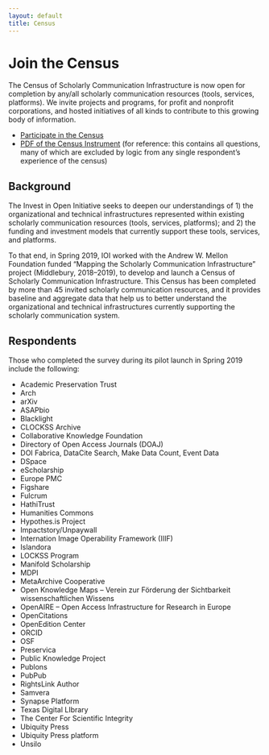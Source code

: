 ```yaml
---
layout: default
title: Census
---
```


# Join the Census
The Census of Scholarly Communication Infrastructure is now open for completion by any/all scholarly communication resources (tools, services, platforms). We invite projects and programs, for profit and nonprofit corporations, and hosted initiatives of all kinds to contribute to this growing body of information.
* [Participate in the Census](https://www.surveymonkey.com/r/Census2019)
* [PDF of the Census Instrument](https://educopia.org/wp-content/uploads/2019/05/Census_2019_Open05132019.pdf) (for reference: this contains all questions, many of which are excluded by logic from any single respondent’s experience of the census)

## Background
The Invest in Open Initiative seeks to deepen our understandings of 1) the organizational and technical infrastructures represented within existing scholarly communication resources (tools, services, platforms); and 2) the funding and investment models that currently support these tools, services, and platforms.

To that end, in Spring 2019, IOI worked with the Andrew W. Mellon Foundation funded “Mapping the Scholarly Communication Infrastructure” project (Middlebury, 2018&ndash;2019), to develop and launch a Census of Scholarly Communication Infrastructure. This Census has been completed by more than 45 invited scholarly communication resources, and it provides baseline and aggregate data that help us to better understand the organizational and technical infrastructures currently supporting the scholarly communication system.

## Respondents
Those who completed the survey during its pilot launch in Spring 2019 include the following:
* Academic Preservation Trust
* Arch
* arXiv
* ASAPbio
* Blacklight
* CLOCKSS Archive
* Collaborative Knowledge Foundation
* Directory of Open Access Journals (DOAJ)
* DOI Fabrica, DataCite Search, Make Data Count, Event Data
* DSpace
* eScholarship
* Europe PMC
* Figshare
* Fulcrum
* HathiTrust
* Humanities Commons
* Hypothes.is Project
* Impactstory/Unpaywall
* Internation Image Operability Framework (IIIF)
* Islandora
* LOCKSS Program
* Manifold Scholarship
* MDPI
* MetaArchive Cooperative
* Open Knowledge Maps – Verein zur Förderung der Sichtbarkeit wissenschaftlichen Wissens
* OpenAIRE – Open Access Infrastructure for Research in Europe
* OpenCitations
* OpenEdition Center
* ORCID
* OSF
* Preservica
* Public Knowledge Project
* Publons
* PubPub
* RightsLink Author
* Samvera
* Synapse Platform
* Texas Digital LIbrary
* The Center For Scientific Integrity
* Ubiquity Press
* Ubiquity Press platform
* Unsilo

